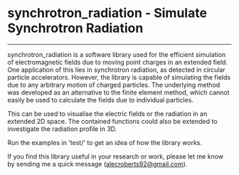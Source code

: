 # synchrotron_radiation - Simulate Synchrotron Radiation
************************************************

synchrotron_radiation is a software library used for the efficient simulation of electromagnetic fields due to moving point charges in an extended field. One application of this lies in synchrotron radiation, as detected in circular particle accelerators. However, the library is capable of simulating the fields due to any arbitrary motion of charged particles. The underlying method was developed as an alternative to the finite element method, which cannot easily be used to calculate the fields due to individual particles.

This can be used to visualise the electric fields or the radiation in an extended 2D space. The contained functions could also be extended to investigate the radiation profile in 3D.

Run the examples in 'test/' to get an idea of how the library works.

If you find this library useful in your research or work, please let me know by sending me a quick message (alecroberts92@gmail.com).
